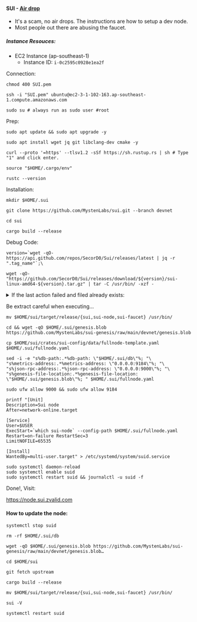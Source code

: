 #### SUI - [Air drop](https://twitter.com/ardizor/thread/1642874737390133249)
- It's a scam, no air drops. The instructions are how to setup a dev node.
- Most people out there are abusing the faucet.

##### Instance Resouces:

- EC2 Instance (ap-southeast-1)
  - Instance ID: `i-0c2595c0928e1ea2f`


Connection:

```shell
chmod 400 SUI.pem

ssh -i "SUI.pem" ubuntu@ec2-3-1-102-163.ap-southeast-1.compute.amazonaws.com

sudo su # always run as sudo user #root
```

Prep:

```shell
sudo apt update && sudo apt upgrade -y

sudo apt install wget jq git libclang-dev cmake -y

curl --proto '=https' --tlsv1.2 -sSf https://sh.rustup.rs | sh # Type "1" and click enter.

source "$HOME/.cargo/env"

rustc --version
```

Installation:

```shell
mkdir $HOME/.sui

git clone https://github.com/MystenLabs/sui.git --branch devnet

cd sui

cargo build --release
```

Debug Code:

```shell
version=`wget -qO- https://api.github.com/repos/SecorD0/Sui/releases/latest | jq -r ".tag_name"`;\

wget -qO- "https://github.com/SecorD0/Sui/releases/download/${version}/sui-linux-amd64-${version}.tar.gz" | tar -C /usr/bin/ -xzf -
```

<details>
<summary>
If the last action failed and filed already exists:
</summary>

```shell
rm -rf sui sui-faucet sui-node sui-indexer
```
</details>

Be extract careful when executing...

```shell
mv $HOME/sui/target/release/{sui,sui-node,sui-faucet} /usr/bin/

cd && wget -qO $HOME/.sui/genesis.blob https://github.com/MystenLabs/sui-genesis/raw/main/devnet/genesis.blob

cp $HOME/sui/crates/sui-config/data/fullnode-template.yaml  $HOME/.sui/fullnode.yaml

sed -i -e "s%db-path:.*%db-path: \"$HOME/.sui/db\"%; "\
"s%metrics-address:.*%metrics-address: \"0.0.0.0:9184\"%; "\
"s%json-rpc-address:.*%json-rpc-address: \"0.0.0.0:9000\"%; "\ 
"s%genesis-file-location:.*%genesis-file-location: \"$HOME/.sui/genesis.blob\"%; " $HOME/.sui/fullnode.yaml

sudo ufw allow 9000 && sudo ufw allow 9184
```

```shell
printf "[Unit]
Description=Sui node
After=network-online.target

[Service]
User=$USER
ExecStart=`which sui-node` --config-path $HOME/.sui/fullnode.yaml
Restart=on-failure RestartSec=3
LimitNOFILE=65535

[Install]
WantedBy=multi-user.target" > /etc/systemd/system/suid.service
```

```shell
sudo systemctl daemon-reload
sudo systemctl enable suid
sudo systemctl restart suid && journalctl -u suid -f
```

Done!, Visit:

https://node.sui.zvalid.com

#### How to update the node:

```shell
systemctl stop suid

rm -rf $HOME/.sui/db

wget -qO $HOME/.sui/genesis.blob https://github.com/MystenLabs/sui-genesis/raw/main/devnet/genesis.blob…

cd $HOME/sui

git fetch upstream

cargo build --release

mv $HOME/sui/target/release/{sui,sui-node,sui-faucet} /usr/bin/

sui -V

systemctl restart suid
```
